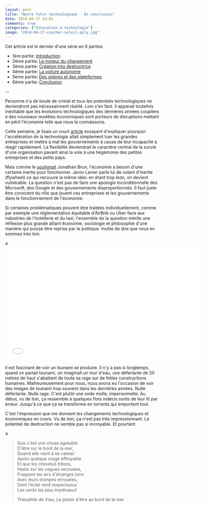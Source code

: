 ```yaml
---
layout: post
title: "Notre futur technologique - En conclusion"
date: 2014-04-27 14:01
comments: true
categories: ["Innovation & technologie"] 
image: "2014-04-27-coucher-soleil-poly.jpg"
---
```


Cet article est le dernier d'une série en 6 parties

- 1ère partie: [Introduction](/2014/01/29/futur-techno/)
- 2ème partie: [Le moteur du changement](/2014/01/31/moteur-changement-techno/)
- 3ème partie: [Création très destructrice](/2014/02/04/destruction-emplois/)
- 4ème partie: [La voiture autonome](/2014/02/10/voiture-autonome/)
- 5ème partie: [Des sirènes et des plateformes](/2014/02/16/sirenes-plateformes/)
- 6ème partie: [Conclusion](/2014/04/27/futur-techno-conclusion/)

--


Personne n'a de boule de cristal et tous les potentiels technologiques ne deviendront pas nécessairment réalité. Loin s'en faut. Il apparait toutefois inévitable que les évolutions technologiques des dernières années couplées à des nouveaux modèles économiques sont porteurs de disruptions mettant en péril l'économie telle que nous la connaissons.

Cette semaine, je lisais un court [article](http://ida.dk/netvaerk/driving-technology-0/accelerating-technologies-will-kill-big-companies) essayant d'expliquer pourquoi l'accélération de la technologie allait simplement tuer les grandes entreprises et mettre à mal les gouvernements à cause de leur incapacité à réagir rapidement. La flexibilité deviendrait le caractère central de la survie d'une organisation pavant ainsi la voie à une hégémonie des petites entreprises et des petits pays.

Mais comme le [soulignait](http://www.jonathanbrun.com/2014/04/the-sharing-economy-a-prelude-to-revolution/) Jonathan Brun, l'économie a besoin d'une certaine inertie pour fonctionner. Jaron Lanier parle lui de volant d'inertie (flywheel) ce qui recouvre la même idée: en étant trop *lean*, on devient vulnérable. La question n'est pas de faire une apologie inconditionnelle des Microsoft, des Google et des gouvernements disproportionnés. Il faut juste être conscient du rôle que jouent ces entreprises et les gouvernements dans le fonctionnement de l'économie.

Si certaines problèmatiques peuvent être traitées individuellement, comme par exemple une réglementation équitable d'AirBnb ou Uber face aux industries de l'hotellerie et du taxi, l'ensemble de la question mérite une réflexion plus grande alliant économie, sociologie et philosophie d'une manière qui puisse être reprise par le politique. Inutile de dire que nous en sommes très loin.

⁂

<iframe width="640" height="360" src="//www.youtube.com/embed/_SgCBRza8vw" frameborder="0" allowfullscreen></iframe>

Il est fascinant de voir un tsunami se produire. Il n'y a pas si longtemps, quand on parlait tsunami, on imaginait un mur d'eau, une déferlante de 20 mètres de haut s'abattant de toute sa rage sur de frèles constructions humaines. Malheureusement pour nous, nous avons eu l'occasion de voir des images de tsunami trop souvent dans les dernières années. Nulle déferlante. Nulle rage. C'est plutôt une onde molle, impersonnelle. Au début, vu de loin, ça ressemble à quelques flots indécis sortis de leur lit par erreur. Jusqu'à ce que ça se transforme en torrents qui emportent tout.

C'est l'impression que me donnent les changements technologiques et économiques en cours. Vu de loin, ça n'est pas très impressionnant. Le potentiel de destruction ne semble pas si incroyable. Et pourtant.

⁂

> Que c'est une chose agréable<br/>
> D'être sur le bord de la mer,<br/>
> Quand elle vient à se calmer<br/>
> Après quelque orage effroyable<br/>
> Et que les chevelus tritons,<br/>
> Hauts sur les vagues secouées,<br/>
> Frappent les airs d'étranges tons<br/>
> Avec leurs trompes enrouées,<br/>
> Dont l'éclat rend respectueux<br/>
> Les vents les plus impétueux!
> <div class="attrib">Théophile de Viau, Le plaisir d'être au bord de la mer</div>
